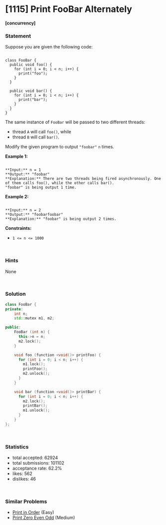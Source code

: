# [1115] Print FooBar Alternately

**[concurrency]**

### Statement

Suppose you are given the following code:


```

class FooBar {
  public void foo() {
    for (int i = 0; i < n; i++) {
      print("foo");
    }
  }

  public void bar() {
    for (int i = 0; i < n; i++) {
      print("bar");
    }
  }
}

```


The same instance of `FooBar` will be passed to two different threads:

* thread `A` will call `foo()`, while
* thread `B` will call `bar()`.



Modify the given program to output `"foobar"` `n` times.


**Example 1:**

```

**Input:** n = 1
**Output:** "foobar"
**Explanation:** There are two threads being fired asynchronously. One of them calls foo(), while the other calls bar().
"foobar" is being output 1 time.

```

**Example 2:**

```

**Input:** n = 2
**Output:** "foobarfoobar"
**Explanation:** "foobar" is being output 2 times.

```

**Constraints:**
* `1 <= n <= 1000`


<br />

### Hints

None

<br />

### Solution

```cpp
class FooBar {
private:
    int n;
    std::mutex m1, m2;

public:
    FooBar (int n) {
      this->n = n;
      m2.lock();
    }

    void foo (function <void()> printFoo) {
      for (int i = 0; i < n; i++) {
        m1.lock();
        printFoo();
        m2.unlock();
      }
    }

    void bar (function <void()> printBar) {
      for (int i = 0; i < n; i++) {
        m2.lock();
        printBar();
        m1.unlock();
      }
    }
};
```

<br />

### Statistics

- total accepted: 62924
- total submissions: 101102
- acceptance rate: 62.2%
- likes: 562
- dislikes: 46

<br />

### Similar Problems

- [Print in Order](https://leetcode.com/problems/print-in-order) (Easy)
- [Print Zero Even Odd](https://leetcode.com/problems/print-zero-even-odd) (Medium)
